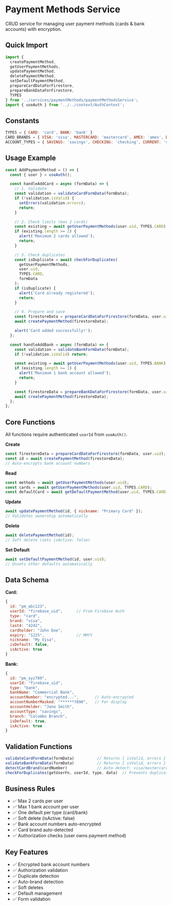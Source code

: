 # Payment Methods Service

CRUD service for managing user payment methods (cards & bank accounts) with encryption.

## Quick Import

```javascript
import {
  createPaymentMethod,
  getUserPaymentMethods,
  updatePaymentMethod,
  deletePaymentMethod,
  setDefaultPaymentMethod,
  prepareCardDataForFirestore,
  prepareBankDataForFirestore,
  TYPES
} from '../services/paymentMethods/paymentMethodsService';
import { useAuth } from '../../context/AuthContext';
```

## Constants

```javascript
TYPES = { CARD: 'card', BANK: 'bank' }
CARD_BRANDS = { VISA: 'visa', MASTERCARD: 'mastercard', AMEX: 'amex', DISCOVER: 'discover' }
ACCOUNT_TYPES = { SAVINGS: 'savings', CHECKING: 'checking', CURRENT: 'current' }
```

## Usage Example

```javascript
const AddPaymentMethod = () => {
  const { user } = useAuth();

  const handleAddCard = async (formData) => {
    // 1. Validate
    const validation = validateCardFormData(formData);
    if (!validation.isValid) {
      setErrors(validation.errors);
      return;
    }

    // 2. Check limits (max 2 cards)
    const existing = await getUserPaymentMethods(user.uid, TYPES.CARD);
    if (existing.length >= 2) {
      alert('Maximum 2 cards allowed');
      return;
    }

    // 3. Check duplicates
    const isDuplicate = await checkForDuplicates(
      getUserPaymentMethods,
      user.uid,
      TYPES.CARD,
      formData
    );
    if (isDuplicate) {
      alert('Card already registered');
      return;
    }

    // 4. Prepare and save
    const firestoreData = prepareCardDataForFirestore(formData, user.uid);
    await createPaymentMethod(firestoreData);

    alert('Card added successfully!');
  };

  const handleAddBank = async (formData) => {
    const validation = validateBankFormData(formData);
    if (!validation.isValid) return;

    const existing = await getUserPaymentMethods(user.uid, TYPES.BANK);
    if (existing.length >= 1) {
      alert('Maximum 1 bank account allowed');
      return;
    }

    const firestoreData = prepareBankDataForFirestore(formData, user.uid);
    await createPaymentMethod(firestoreData);
  };
};
```

## Core Functions

All functions require authenticated `userId` from `useAuth()`.

**Create**
```javascript
const firestoreData = prepareCardDataForFirestore(formData, user.uid);
const id = await createPaymentMethod(firestoreData);
// Auto-encrypts bank account numbers
```

**Read**
```javascript
const methods = await getUserPaymentMethods(user.uid);
const cards = await getUserPaymentMethods(user.uid, TYPES.CARD);
const defaultCard = await getDefaultPaymentMethod(user.uid, TYPES.CARD);
```

**Update**
```javascript
await updatePaymentMethod(id, { nickname: "Primary Card" });
// Validates ownership automatically
```

**Delete**
```javascript
await deletePaymentMethod(id);
// Soft delete (sets isActive: false)
```

**Set Default**
```javascript
await setDefaultPaymentMethod(id, user.uid);
// Unsets other defaults automatically
```

## Data Schema

**Card:**
```javascript
{
  id: "pm_abc123",
  userId: "firebase_uid",      // From Firebase Auth
  type: "card",
  brand: "visa",
  last4: "4242",
  cardholder: "John Doe",
  expiry: "1225",              // MMYY
  nickname: "My Visa",
  isDefault: false,
  isActive: true
}
```

**Bank:**
```javascript
{
  id: "pm_xyz789",
  userId: "firebase_uid",
  type: "bank",
  bankName: "Commercial Bank",
  accountNumber: "encrypted...",       // Auto-encrypted
  accountNumberMasked: "******7890",   // For display
  accountHolder: "Jane Smith",
  accountType: "savings",
  branch: "Colombo Branch",
  isDefault: true,
  isActive: true
}
```

## Validation Functions

```javascript
validateCardFormData(formData)          // Returns { isValid, errors }
validateBankFormData(formData)          // Returns { isValid, errors }
detectCardBrand(cardNumber)             // Auto-detect: visa/mastercard/amex/discover
checkForDuplicates(getUserFn, userId, type, data)  // Prevents duplicates
```

## Business Rules

- ✅ Max 2 cards per user
- ✅ Max 1 bank account per user
- ✅ One default per type (card/bank)
- ✅ Soft delete (isActive: false)
- ✅ Bank account numbers auto-encrypted
- ✅ Card brand auto-detected
- ✅ Authorization checks (user owns payment method)

## Key Features

- ✅ Encrypted bank account numbers
- ✅ Authorization validation
- ✅ Duplicate detection
- ✅ Auto-brand detection
- ✅ Soft deletes
- ✅ Default management
- ✅ Form validation